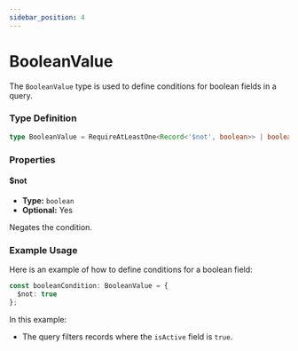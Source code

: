 ```yaml
---
sidebar_position: 4
---
```


# BooleanValue

The `BooleanValue` type is used to define conditions for boolean fields in a query.

### Type Definition
```typescript
type BooleanValue = RequireAtLeastOne<Record<'$not', boolean>> | boolean;
```

### Properties

#### $not

- **Type:** `boolean`
- **Optional:** Yes

Negates the condition.

### Example Usage

Here is an example of how to define conditions for a boolean field:
```typescript
const booleanCondition: BooleanValue = {
  $not: true
};
```

In this example:
- The query filters records where the `isActive` field is `true`.
